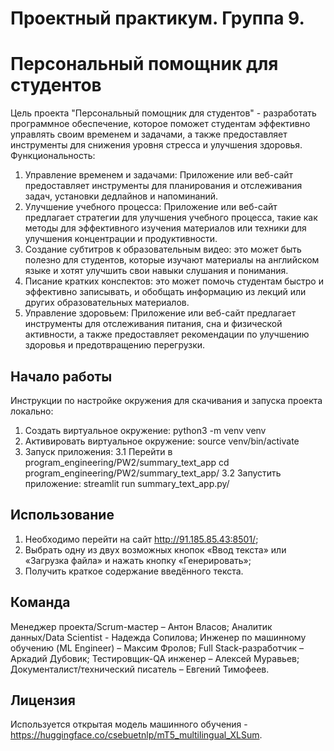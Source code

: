 # Проектный практикум. Группа 9.
# Персональный помощник для студентов
Цель проекта "Персональный помощник для студентов" - разработать программное обеспечение, которое поможет студентам эффективно управлять своим временем и задачами, а также предоставляет инструменты для снижения уровня стресса и улучшения здоровья.
Функциональность:
1.	Управление временем и задачами: Приложение или веб-сайт предоставляет инструменты для планирования и отслеживания задач, установки дедлайнов и напоминаний.
2.	Улучшение учебного процесса: Приложение или веб-сайт предлагает стратегии для улучшения учебного процесса, такие как методы для эффективного изучения материалов или техники для улучшения концентрации и продуктивности.
3.	Создание субтитров к образовательным видео: это может быть полезно для студентов, которые изучают материалы на английском языке и хотят улучшить свои навыки слушания и понимания.
4.	Писание кратких конспектов: это может помочь студентам быстро и эффективно записывать, и обобщать информацию из лекций или других образовательных материалов.
5.	Управление здоровьем: Приложение или веб-сайт предлагает инструменты для отслеживания питания, сна и физической активности, а также предоставляет рекомендации по улучшению здоровья и предотвращению перегрузки.
## Начало работы
Инструкции по настройке окружения для скачивания и запуска проекта локально:
1.	Создать виртуальное окружение:
    python3 -m venv venv
2.	Активировать виртуальное окружение:
    source venv/bin/activate
3.	Запуск приложения:
3.1 Перейти в program_engineering/PW2/summary_text_app
    cd program_engineering/PW2/summary_text_app/
3.2 Запустить приложение:
    streamlit run summary_text_app.py/
## Использование
1.	Необходимо перейти на сайт http://91.185.85.43:8501/;
2.	Выбрать одну из двух возможных кнопок «Ввод текста» или «Загрузка файла» и нажать кнопку «Генерировать»;
3.	Получить краткое содержание введённого текста.
## Команда
Менеджер проекта/Scrum-мастер – Антон Власов;
Аналитик данных/Data Scientist - Надежда Сопилова;
Инженер по машинному обучению (ML Engineer) – Максим Фролов;
Full Stack-разработчик – Аркадий Дубовик;
Тестировщик-QA инженер – Алексей Муравьев;
Документалист/технический писатель – Евгений Тимофеев.
## Лицензия
Используется открытая модель машинного обучения - https://huggingface.co/csebuetnlp/mT5_multilingual_XLSum.
